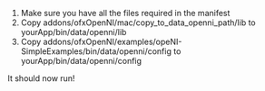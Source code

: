 1. Make sure you have all the files required in the manifest
2. Copy addons/ofxOpenNI/mac/copy_to_data_openni_path/lib to yourApp/bin/data/openni/lib
3. Copy addons/ofxOpenNI/examples/opeNI-SimpleExamples/bin/data/openni/config to yourApp/bin/data/openni/config

It should now run!